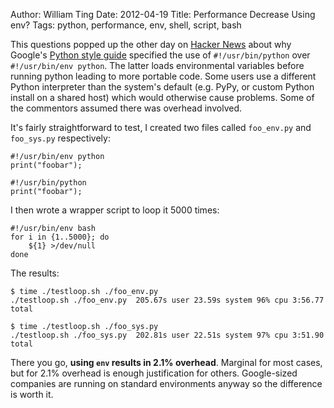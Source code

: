 Author: William Ting
Date: 2012-04-19
Title: Performance Decrease Using env?
Tags: python, performance, env, shell, script, bash

This questions popped up the other day on [Hacker News][hn] about why Google's [Python style guide][go-py] specified the use of `#!/usr/bin/python` over `#!/usr/bin/env python`. The latter loads environmental variables before running python leading to more portable code. Some users use a different Python interpreter than the system's default (e.g. PyPy, or custom Python install on a shared host) which would otherwise cause problems. Some of the commentors assumed there was overhead involved.

It's fairly straightforward to test, I created two files called `foo_env.py` and `foo_sys.py` respectively:

    #!/usr/bin/env python
    print("foobar");

    #!/usr/bin/python
    print("foobar");

I then wrote a wrapper script to loop it 5000 times:

    #!/usr/bin/env bash
    for i in {1..5000}; do
        ${1} >/dev/null
    done

The results:

    $ time ./testloop.sh ./foo_env.py
    ./testloop.sh ./foo_env.py  205.67s user 23.59s system 96% cpu 3:56.77 total

    $ time ./testloop.sh ./foo_sys.py
    ./testloop.sh ./foo_sys.py  202.81s user 22.51s system 97% cpu 3:51.90 total

There you go, **using `env` results in 2.1% overhead**. Marginal for most cases, but for 2.1% overhead is enough justification for others. Google-sized companies are running on standard environments anyway so the difference is worth it.

[hn]: https://news.ycombinator.com/item?id=3861617
[go-py]: http://google-styleguide.googlecode.com/svn/trunk/pyguide.html
